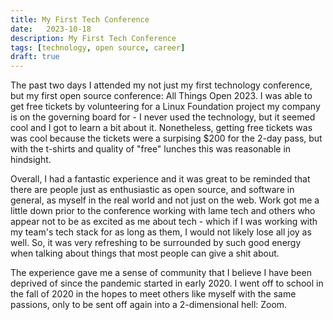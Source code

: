 ```yaml
---
title: My First Tech Conference
date:   2023-10-18
description: My First Tech Conference
tags: [technology, open source, career]
draft: true
---
```


The past two days I attended my not just my first technology conference, but my first open source conference: All Things Open 2023. I was able to get free tickets by volunteering for a Linux Foundation project my company is on the governing board for - I never used the technology, but it seemed cool and I got to learn a bit about it. Nonetheless, getting free tickets was was cool because the tickets were a surpising $200 for the 2-day pass, but with the t-shirts and quality of "free" lunches this was reasonable in hindsight.

Overall, I had a fantastic experience and it was great to be reminded that there are people just as enthusiastic as open source, and software in general, as myself in the real world and not just on the web. Work got me a little down prior to the conference working with lame tech and others who appear not to be as excited as me about tech - which if I was working with my team's tech stack for as long as them, I would not likely lose all joy as well. So, it was very refreshing to be surrounded by such good energy when talking about things that most people can give a shit about.

The experience gave me a sense of community that I believe I have been deprived of since the pandemic started in early 2020. I went off to school in the fall of 2020 in the hopes to meet others like myself with the same passions, only to be sent off again into a 2-dimensional hell: Zoom. 














